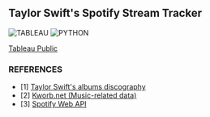 ## Taylor Swift's Spotify Stream Tracker
![TABLEAU](https://img.shields.io/badge/Tableau-E97627?style=for-the-badge&logo=Tableau&logoColor=white) ![PYTHON](https://img.shields.io/badge/Python-FFD43B?style=for-the-badge&logo=python&logoColor=blue)

[Tableau Public](https://public.tableau.com/app/profile/tedhwang007/viz/Book1_16957147109620/Streams?publish=yes)

### REFERENCES
- [1] [Taylor Swift's albums discography](https://en.wikipedia.org/wiki/Taylor_Swift_albums_discography)
- [2] [Kworb.net (Music-related data)](https://kworb.net/)
- [3] [Spotify Web API](https://developer.spotify.com/documentation/web-api)
